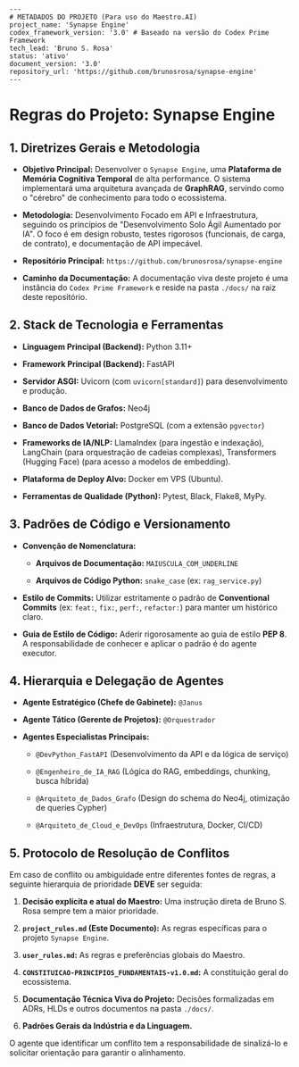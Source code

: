 ```
---
# METADADOS DO PROJETO (Para uso do Maestro.AI)
project_name: 'Synapse Engine'
codex_framework_version: '3.0' # Baseado na versão do Codex Prime Framework
tech_lead: 'Bruno S. Rosa'
status: 'ativo'
document_version: '3.0'
repository_url: 'https://github.com/brunosrosa/synapse-engine'
---
```

# Regras do Projeto: Synapse Engine

## 1. Diretrizes Gerais e Metodologia

- **Objetivo Principal:** Desenvolver o `Synapse Engine`, uma **Plataforma de Memória Cognitiva Temporal** de alta performance. O sistema implementará uma arquitetura avançada de **GraphRAG**, servindo como o "cérebro" de conhecimento para todo o ecossistema.
    
- **Metodologia:** Desenvolvimento Focado em API e Infraestrutura, seguindo os princípios de "Desenvolvimento Solo Ágil Aumentado por IA". O foco é em design robusto, testes rigorosos (funcionais, de carga, de contrato), e documentação de API impecável.
    
- **Repositório Principal:** `https://github.com/brunosrosa/synapse-engine`
    
- **Caminho da Documentação:** A documentação viva deste projeto é uma instância do `Codex Prime Framework` e reside na pasta `./docs/` na raiz deste repositório.
    

## 2. Stack de Tecnologia e Ferramentas

- **Linguagem Principal (Backend):** Python 3.11+
    
- **Framework Principal (Backend):** FastAPI
    
- **Servidor ASGI:** Uvicorn (com `uvicorn[standard]`) para desenvolvimento e produção.
    
- **Banco de Dados de Grafos:** Neo4j
    
- **Banco de Dados Vetorial:** PostgreSQL (com a extensão `pgvector`)
    
- **Frameworks de IA/NLP:** LlamaIndex (para ingestão e indexação), LangChain (para orquestração de cadeias complexas), Transformers (Hugging Face) (para acesso a modelos de embedding).
    
- **Plataforma de Deploy Alvo:** Docker em VPS (Ubuntu).
    
- **Ferramentas de Qualidade (Python):** Pytest, Black, Flake8, MyPy.
    

## 3. Padrões de Código e Versionamento

- **Convenção de Nomenclatura:**
    
    - **Arquivos de Documentação:** `MAIUSCULA_COM_UNDERLINE`
        
    - **Arquivos de Código Python:** `snake_case` (ex: `rag_service.py`)
        
- **Estilo de Commits:** Utilizar estritamente o padrão de **Conventional Commits** (ex: `feat:`, `fix:`, `perf:`, `refactor:`) para manter um histórico claro.
    
- **Guia de Estilo de Código:** Aderir rigorosamente ao guia de estilo **PEP 8**. A responsabilidade de conhecer e aplicar o padrão é do agente executor.
    

## 4. Hierarquia e Delegação de Agentes

- **Agente Estratégico (Chefe de Gabinete):** `@Janus`
    
- **Agente Tático (Gerente de Projetos):** `@Orquestrador`
    
- **Agentes Especialistas Principais:**
    
    - `@DevPython_FastAPI` (Desenvolvimento da API e da lógica de serviço)
        
    - `@Engenheiro_de_IA_RAG` (Lógica do RAG, embeddings, chunking, busca híbrida)
        
    - `@Arquiteto_de_Dados_Grafo` (Design do schema do Neo4j, otimização de queries Cypher)
        
    - `@Arquiteto_de_Cloud_e_DevOps` (Infraestrutura, Docker, CI/CD)
        

## 5. Protocolo de Resolução de Conflitos

Em caso de conflito ou ambiguidade entre diferentes fontes de regras, a seguinte hierarquia de prioridade **DEVE** ser seguida:

1. **Decisão explícita e atual do Maestro:** Uma instrução direta de Bruno S. Rosa sempre tem a maior prioridade.
    
2. **`project_rules.md` (Este Documento):** As regras específicas para o projeto `Synapse Engine`.
    
3. **`user_rules.md`:** As regras e preferências globais do Maestro.
    
4. **`CONSTITUICAO-PRINCIPIOS_FUNDAMENTAIS-v1.0.md`:** A constituição geral do ecossistema.
    
5. **Documentação Técnica Viva do Projeto:** Decisões formalizadas em ADRs, HLDs e outros documentos na pasta `./docs/`.
    
6. **Padrões Gerais da Indústria e da Linguagem.**
    
    
O agente que identificar um conflito tem a responsabilidade de sinalizá-lo e solicitar orientação para garantir o alinhamento.